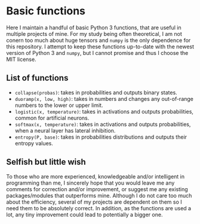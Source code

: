 # Basic functions
Here I maintain a handful of basic Python 3 functions, that are useful in multiple projects of mine.
For my study being often theoretical, I am not conern too much about huge tensors and `numpy` is the only dependence for this repository.
I attempt to keep these functions up-to-date with the newest version of Python 3 and `numpy`,
but I cannot promise and thus I choose the MIT license.

## List of functions
* `collapse(probas)`: takes in probabilities and outputs binary states.
* `duoramp(x, low, high)`: takes in numbers and changes any out-of-range numbers to the lower or upper limit.
* `logistic(x, temperature)`: takes in activations and outputs probabilities, common for artificial neurons.
* `softmax(x, temperature)`: takes in activations and outputs probabilities, when a neural layer has lateral inhibition.
* `entropy(P, base)`: takes in probabilities distributions and outputs their entropy values.

## Selfish but little wish
To those who are more experienced, knowledgeable and/or intelligent in programming than me, 
I sincerely hope that you would leave me any comments for correction and/or improvement, 
or suggest me any existing packages/modules that outperforms mine.
Although I do not care too much about the efficiency,
several of my projects are dependent on them so I need them to be absolutely correct.
In addition, as the functions are used a lot, any tiny improvement could lead to potentially a bigger one.